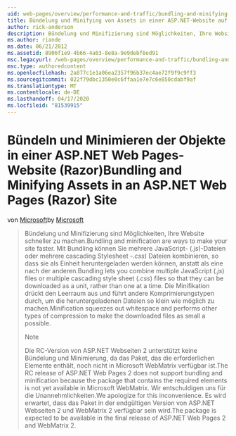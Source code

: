 ```yaml
---
uid: web-pages/overview/performance-and-traffic/bundling-and-minifying-assets-in-an-aspnet-web-pages-razor-site
title: Bündelung und Minifying von Assets in einer ASP.NET-Website auf Webseiten | Microsoft Docs
author: rick-anderson
description: Bündelung und Minifizierung sind Möglichkeiten, Ihre Website schneller zu machen. Mit Bundling können Sie mehrere JavaScript- ( .js ) Dateien oder mehrere kaskadierende Stylesheets (...
ms.author: riande
ms.date: 06/21/2012
ms.assetid: 8906f1e9-4b66-4a03-8e8a-9e9debf8ed91
msc.legacyurl: /web-pages/overview/performance-and-traffic/bundling-and-minifying-assets-in-an-aspnet-web-pages-razor-site
msc.type: authoredcontent
ms.openlocfilehash: 2a877c1e1a06ea2357f96b37ec4ae72f9f9c9ff3
ms.sourcegitcommit: 022f79dbc1350e0c6ffaa1e7e7c6e850cdabf9af
ms.translationtype: MT
ms.contentlocale: de-DE
ms.lasthandoff: 04/17/2020
ms.locfileid: "81539915"
---
```

# <a name="bundling-and-minifying-assets-in-an-aspnet-web-pages-razor-site"></a><span data-ttu-id="c2dee-104">Bündeln und Minimieren der Objekte in einer ASP.NET Web Pages-Website (Razor)</span><span class="sxs-lookup"><span data-stu-id="c2dee-104">Bundling and Minifying Assets in an ASP.NET Web Pages (Razor) Site</span></span>

<span data-ttu-id="c2dee-105">von [Microsoft](https://github.com/microsoft)</span><span class="sxs-lookup"><span data-stu-id="c2dee-105">by [Microsoft](https://github.com/microsoft)</span></span>

> <span data-ttu-id="c2dee-106">Bündelung und Minifizierung sind Möglichkeiten, Ihre Website schneller zu machen.</span><span class="sxs-lookup"><span data-stu-id="c2dee-106">Bundling and minification are ways to make your site faster.</span></span> <span data-ttu-id="c2dee-107">Mit Bundling können Sie mehrere JavaScript- (*.js*)-Dateien oder mehrere cascading Stylesheet -*.css*) Dateien kombinieren, so dass sie als Einheit heruntergeladen werden können, anstatt als eine nach der anderen.</span><span class="sxs-lookup"><span data-stu-id="c2dee-107">Bundling lets you combine multiple JavaScript (*.js*) files or multiple cascading style sheet (*.css*) files so that they can be downloaded as a unit, rather than one at a time.</span></span> <span data-ttu-id="c2dee-108">Die Minifikation drückt den Leerraum aus und führt andere Komprimierungstypen durch, um die heruntergeladenen Dateien so klein wie möglich zu machen.</span><span class="sxs-lookup"><span data-stu-id="c2dee-108">Minification squeezes out whitespace and performs other types of compression to make the downloaded files as small a possible.</span></span>
> 
> > [!NOTE]
> > <span data-ttu-id="c2dee-109">Die RC-Version von ASP.NET Webseiten 2 unterstützt keine Bündelung und Minimierung, da das Paket, das die erforderlichen Elemente enthält, noch nicht in Microsoft WebMatrix verfügbar ist.</span><span class="sxs-lookup"><span data-stu-id="c2dee-109">The RC release of ASP.NET Web Pages 2 does not support bundling and minification because the package that contains the required elements is not yet available in Microsoft WebMatrix.</span></span> <span data-ttu-id="c2dee-110">Wir entschuldigen uns für die Unannehmlichkeiten.</span><span class="sxs-lookup"><span data-stu-id="c2dee-110">We apologize for this inconvenience.</span></span> <span data-ttu-id="c2dee-111">Es wird erwartet, dass das Paket in der endgültigen Version von ASP.NET Webseiten 2 und WebMatrix 2 verfügbar sein wird.</span><span class="sxs-lookup"><span data-stu-id="c2dee-111">The package is expected to be available in the final release of ASP.NET Web Pages 2 and WebMatrix 2.</span></span>
